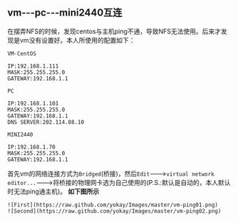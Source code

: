 vm---pc---mini2440互连
---
在摆弄NFS的时候，发现centos与主机ping不通，导致NFS无法使用。后来才发现是vm没有设置好。本人所使用的配置如下：  

`VM-CentOS`  

	IP:192.168.1.111
	MASK:255.255.255.0
	GATEWAY:192.168.1.1

`PC`

	IP:192.168.1.101
	MASK:255.255.255.0
	GATEWAY:192.168.1.1
	DNS SERVER:202.114.88.10

`MINI2440`

	IP:192.168.1.70
	MASK:255.255.255.0
	GATEWAY:192.168.1.1

首先vm的网络连接方式为`Bridged`(桥接)，然后`Edit`--->`virtual network editor...`--->将桥接的物理网卡选为自己使用的(P.S.:默认是自动的，本人默认时无法ping通主机)。  **如下图所示**  

	![First](https://raw.github.com/yokay/Images/master/vm-ping01.png)  
	![Second](https://raw.github.com/yokay/Images/master/vm-ping02.png)



